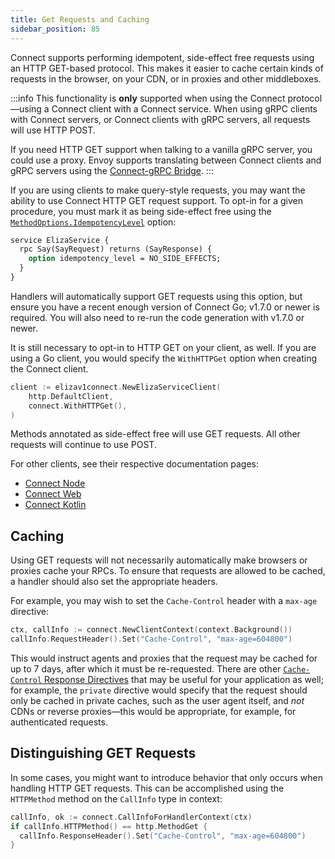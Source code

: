 ```yaml
---
title: Get Requests and Caching
sidebar_position: 85
---
```


Connect supports performing idempotent, side-effect free requests using an HTTP
GET-based protocol. This makes it easier to cache certain kinds of requests in
the browser, on your CDN, or in proxies and other middleboxes.

:::info
This functionality is **only** supported when using the Connect
protocol&mdash;using a Connect client with a Connect service. When using gRPC
clients with Connect servers, or Connect clients with gRPC servers, all
requests will use HTTP POST.

If you need HTTP GET support when talking to a vanilla gRPC server, you could
use a proxy. Envoy supports translating between Connect clients and gRPC servers
using the [Connect-gRPC Bridge][connect-grpc-bridge-docs].
:::

If you are using clients to make query-style requests, you may want the ability
to use Connect HTTP GET request support. To opt-in for a given procedure, you
must mark it as being side-effect free using the
[`MethodOptions.IdempotencyLevel`][idempotency-level] option:

```protobuf
service ElizaService {
  rpc Say(SayRequest) returns (SayResponse) {
    option idempotency_level = NO_SIDE_EFFECTS;
  }
}
```

Handlers will automatically support GET requests using this option, but ensure
you have a recent enough version of Connect Go; v1.7.0 or newer is required.
You will also need to re-run the code generation with v1.7.0 or newer.

It is still necessary to opt-in to HTTP GET on your client, as well. If you are
using a Go client, you would specify the `WithHTTPGet` option when creating the
Connect client.

```go
client := elizav1connect.NewElizaServiceClient(
	http.DefaultClient,
	connect.WithHTTPGet(),
)
```

Methods annotated as side-effect free will use GET requests. All other requests
will continue to use POST.

For other clients, see their respective documentation pages:

* [Connect Node](../node/get-requests-and-caching.md)
* [Connect Web](../web/get-requests-and-caching.md)
* [Connect Kotlin](../kotlin/get-requests-and-caching.md)

## Caching

Using GET requests will not necessarily automatically make browsers or proxies
cache your RPCs. To ensure that requests are allowed to be cached, a handler
should also set the appropriate headers.

For example, you may wish to set the `Cache-Control` header with a `max-age`
directive:

```go
ctx, callInfo := connect.NewClientContext(context.Background())
callInfo.RequestHeader().Set("Cache-Control", "max-age=604800")
```

This would instruct agents and proxies that the request may be cached for up to
7 days, after which it must be re-requested. There are other
[`Cache-Control` Response Directives][cache-control-response-directives] that
may be useful for your application as well; for example, the `private` directive
would specify that the request should only be cached in private caches, such as
the user agent itself, and *not* CDNs or reverse proxies&mdash;this would be
appropriate, for example, for authenticated requests.

## Distinguishing GET Requests

In some cases, you might want to introduce behavior that only occurs when
handling HTTP GET requests. This can be accomplished using the `HTTPMethod` method
on the `CallInfo` type in context:

```go
callInfo, ok := connect.CallInfoForHandlerContext(ctx)
if callInfo.HTTPMethod() == http.MethodGet {
  callInfo.ResponseHeader().Set("Cache-Control", "max-age=604800")
}
```

[connect-grpc-bridge-docs]: https://www.envoyproxy.io/docs/envoy/v1.26.0/configuration/http/http_filters/connect_grpc_bridge_filter#config-http-filters-connect-grpc-bridge
[cache-control-response-directives]: https://developer.mozilla.org/en-US/docs/Web/HTTP/Headers/Cache-Control#response_directives
[idempotency-level]: https://github.com/protocolbuffers/protobuf/blob/e5679c01e8f47e8a5e7172444676bda1c2ada875/src/google/protobuf/descriptor.proto#L795
